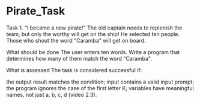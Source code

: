# Pirate_Task
Task 1. "I became a new pirate!"
The old captain needs to replenish the team, but only the worthy will get on the ship! He selected ten people. Those who shout the word "Caramba" will get on board.

What should be done
The user enters ten words. Write a program that determines how many of them match the word "Caramba".

What is assessed
The task is considered successful if:

the output result matches the condition;
input contains a valid input prompt;
the program ignores the case of the first letter K;
variables have meaningful names, not just a, b, c, d (video 2.3).

